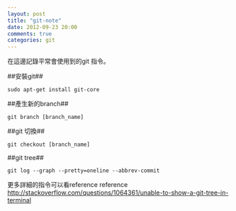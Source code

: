 ```yaml
---
layout: post
title: "git-note"
date: 2012-09-23 20:00
comments: true
categories: git
---
```


在這邊記錄平常會使用到的git 指令。

##安裝git##

	sudo apt-get install git-core

##產生新的branch##

	git branch [branch_name]

##git 切換##

	git checkout [branch_name]

##git tree##

	git log --graph --pretty=oneline --abbrev-commit

更多詳細的指令可以看reference 
reference  
<http://stackoverflow.com/questions/1064361/unable-to-show-a-git-tree-in-terminal>
